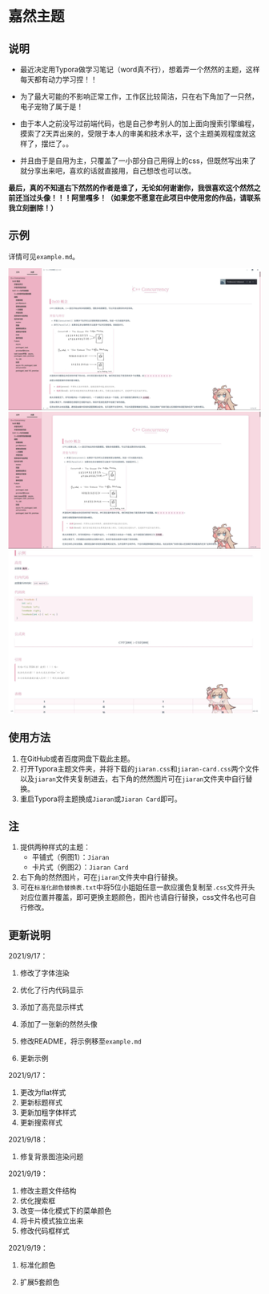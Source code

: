 # 嘉然主题

## 说明

- 最近决定用Typora做学习笔记（word真不行），想着弄一个然然的主题，这样每天都有动力学习捏！！

- 为了最大可能的不影响正常工作，工作区比较简洁，只在右下角加了一只然，电子宠物了属于是！
- 由于本人之前没写过前端代码，也是自己参考别人的加上面向搜索引擎编程，摸索了2天弄出来的，受限于本人的审美和技术水平，这个主题美观程度就这样了，摆烂了。。
- 并且由于是自用为主，只覆盖了一小部分自己用得上的css，但既然写出来了就分享出来吧，喜欢的话就直接用，自己想改也可以改。

**最后，真的不知道右下然然的作者是谁了，无论如何谢谢你，我很喜欢这个然然之前还当过头像！！！阿里嘎多！（如果您不愿意在此项目中使用您的作品，请联系我立刻删除！）**

## 示例

详情可见`example.md`。



<img src=".\screenshot.jpg" style="zoom:80%;" />

<img src=".\screenshot3.jpg" style="zoom:80%;" />

<img src=".\screenshot2.jpg" style="zoom:80%;" />



## 使用方法

1. 在GitHub或者百度网盘下载此主题。
2. 打开Typora主题文件夹，并将下载的`jiaran.css`和`jiaran-card.css`两个文件以及`jiaran`文件夹复制进去，右下角的然然图片可在`jiaran`文件夹中自行替换。
3. 重启Typora将主题换成`Jiaran`或`Jiaran Card`即可。

## 注

1. 提供两种样式的主题：
   * 平铺式（例图1）：`Jiaran`
   * 卡片式（例图2）：`Jiaran Card`
2. 右下角的然然图片，可在`jiaran`文件夹中自行替换。
3. 可在`标准化颜色替换表.txt`中将5位小姐姐任意一款应援色复制至`.css`文件开头对应位置并覆盖，即可更换主题颜色，图片也请自行替换，css文件名也可自行修改。

## 更新说明

2021/9/17：

1. 修改了字体渲染

2. 优化了行内代码显示
3. 添加了高亮显示样式
4. 添加了一张新的然然头像
5. 修改README，将示例移至`example.md`
6. 更新示例

2021/9/17：

1. 更改为flat样式
2. 更新标题样式
3. 更新加粗字体样式
4. 更新搜索样式

2021/9/18：

1. 修复背景图渲染问题

2021/9/19：

1. 修改主题文件结构
2. 优化搜索框
3. 改变一体化模式下的菜单颜色
4. 将卡片模式独立出来
5. 修改代码框样式

2021/9/19：

1. 标准化颜色

2. 扩展5套颜色

   
